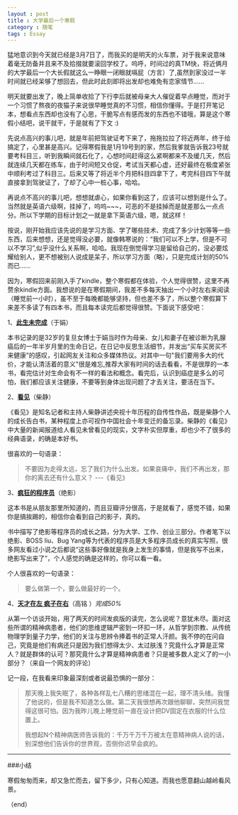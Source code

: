 ```yaml
---
layout : post
title : 大学最后一个寒假
category : 随笔
tags : Essay
---
```

猛地意识到今天就已经是3月7日了，而我买的是明天的火车票，对于我来说意味着毫无防备并且来不及拾掇就要滚回学校了。呜呼，时间过的真TM快，将近俩月的大学最后一个大长假就这么一睁眼一闭眼就嗝屁（方言）了,虽然到家没过一半时间就已经呆够了想回去，但此时此刻即将出发却也难免有恋家情节......

明天就要出发了，晚上简单收拾了下行李后就被母亲大人催促着早点睡觉，而对于一个习惯了熬夜的夜猫子来说很早睡觉真的不习惯，相信你懂得。于是打开笔记本，想看点东西却也没有了心思，干脆写点有感而发的东西也不错哦，算是这个寒假小结吧，说干就干，于是就有了下文 :)

<!--more-->

先说点高兴的事儿吧，就是年前把驾驶证考下来了，拖拖拉拉了将近两年，终于给搞定了，心里甚是高兴。记得寒假我是1月19号到的家，然后我爹就告诉我23号就要考科目三，听到我瞬间就石化了，心想时间赶得这么紧啊都来不及缓几天，然后就连续几天都在练车，由于时间短又仓促，考试当天都心虚，还好最终在极度紧张中顺利考过了科目三。后来又等了将近半个月把科目四拿下了，考完科目四下午就直接拿到驾驶证了，了却了心中一桩心事，哈哈。

再说点不高兴的事儿吧，想想就虐心，如果你看到这了，应该可以想到是什么了。当然就是英语六级啊，挂掉了，呜呜~~~，可恶的不是挂掉而是就差那么一点点分。所以下学期的目标计划之一就是拿下英语六级，嗯，就这样！

按说，刚开始我应该先说的是学习方面、学了哪些技术、完成了多少计划等等一些东西，后来想想，还是觉得没必要，就像韩寒说的：“我们可以不上学，但是不可以不学习”,似乎没什么关系啊，哈哈。我现在倒觉得学习是留给自己的，没必要炫耀给别人，更不想被别人说成是呆子，所以学习方面（略），只是完成计划的50%而已......

因为，寒假回来前刚入手了kindle，整个寒假都在体验，个人觉得很赞，这里不再赘余kindle方面。我想说的是在寒假期间，我差不多每天抽出一个小时左右来阅读（睡觉前一小时），虽不至于每晚都能够坚持，但也差不多了，所以整个寒假算下来差不多读了有四本书，而且每本读完后都觉得很赞。下面说下感受吧：

1、**[此生未完成](http://book.douban.com/subject/6397275/)**（于娟）

本书记录的是32岁的复旦女博士于娟当时作为母亲、女儿和妻子在被诊断为乳腺癌后的一年半岁月里的生命日记，在日记中反思生活细节，并发出“买车买房买不来健康”的感叹，引起网友关注和众多媒体热议。对其中一句"我们要用多大的代价，才能认清活着的意义"很是难忘,推荐大家有时间的话去看看，不是很厚的一本书，看完估计对生命会有不一样的看法和概念。看完后，认识到癌症是多么的可怕，我们都应该关注健康，不要等到身体出现问题了才去关注，要活在当下。

2、**[看见](http://book.douban.com/subject/20427187/)**（柴静）

《看见》是知名记者和主持人柴静讲述央视十年历程的自传性作品，既是柴静个人的成长告白书，某种程度上亦可视作中国社会十年变迁的备忘录。柴静的《看见》中大量的新闻报道给人看见未曾看见的现实，文字朴实但厚重，却也少不了很多的经典语录，的确是本好书。

很喜欢的一句语录：

> 不要因为走得太远，忘了我们为什么出发。如果哀痛中，我们不再出发，那你的离去还有什么意义？
> ---《看见》

3、**[疯狂的程序员](http://book.douban.com/subject/3267945/)**（绝影）

这本书是从朋友那里所知道的，而且豆瓣评分很高，于是就看了，感觉不错，如果你是搞挨踢的，相信你会看到自己的影子，真的。

书中描写了绝影等程序员的成长之路，分为大学、工作、创业三部分。作者笔下以绝影、BOSS liu、Bug Yang等为代表的程序员是大多程序员成长的真实写照，很多网友看过小说之后都说“这些事好像就是我身上发生的事情，但是我写不出来，绝影写出来了”，个人感觉的确是这样的，你可以看一看。

个人很喜欢的一句语录：

> 要么做第一个，要么做最好的一个。   

4、**[天才在左 疯子在右](http://book.douban.com/subject/4242172/)**（高铭 ）_完成50%_

从第一个访谈开始，用了两天的时间发疯版的读完，怎么说呢？意犹未尽。面对这些所谓的精神病患者，他们的思维逻辑严密到一环扣一环，从哲学到宗教、从传统物理学到量子力学，他们的关注与思辨令捧着书的正常人汗颜。我不停的在问自己，究竟是他们有病还只是因为我们想得太少、太过肤浅？究竟什么才算是正常人？就是群体的认可？那究竟什么才算是精神病患者？只是被多数人定义了的一小部分？（来自一个网友的评论）

记一段，在我看来印象最深刻或者说最恐惧的一部分：

> 那天晚上我失眠了，各种各样乱七八糟的思绪混在一起，理不清头绪。我懂了他说的，但是我不知道怎么做。第二天我很想再次跟他聊聊，突然间我觉得这很可怕。因为我昨儿晚上睡觉前一直在设计把DV固定在衣服的什么位置上。
> 
> 我想起N个精神病医师告诉我的：千万千万千万被太在意精神病人说的话，别深想他们告诉你的世界观，否侧你迟早会疯的。

---

###小结

寒假匆匆而来，却又急忙而去，留下多少，只有心知道。而我也愿意翻山越岭看风景。

（end）



